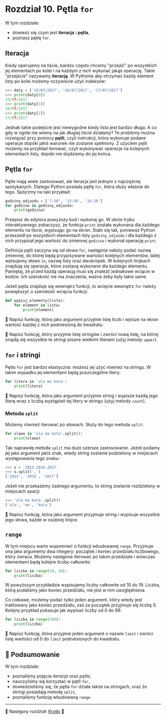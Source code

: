 # Rozdział 10. Pętla `for`

W tym rozdziale:

* dowiesz się czym jest **iteracja** i **pętla**,
* poznasz pętlę `for`.


## Iteracja

Kiedy operujemy na liście, bardzo często chcemy "przejść" po wszystkich
jej elementach po kolei i na każdym z nich wykonać jakąś operację.  Takie
"przejście" nazywamy **iteracją**.  W Pythonie aby otrzymać każdy element
listy po kolei możemy oczywiście użyć indeksów:

```python
>>> daty = ['15/07/2017', '16/07/2017', '17/07/2017']
>>> print(daty[0])
15/07/2017
>>> print(daty[1])
16/07/2017
>>> print(daty[2])
17/07/2017
```

Jednak takie podejście jest niewygodne kiedy lista jest bardzo długa.
A co gdy w ogóle nie wiemy na jak długiej liście działamy?  Te problemy
można rozwiązać przy pomocy **pętli**, czyli instrukcji, która wykonuje
podane operacje dopóki jakiś warunek nie zostanie spełniony.  Z użyciem
pętli możemy na przykład iterować, czyli wykonywać operacje na kolejnych
elementach listy, dopóki nie dojdziemy do jej końca.

## Pętla `for`

Pętle mają wiele zastosowań, ale iteracja jest jednym z najczęściej
spotykanych.  Dlatego Python posiada pętlę `for`, która służy właśnie do
tego. Spójrzmy na taki przykład:

```python
godziny_odjazdu = ['7:30', '13:45', '16:10']
for godzina in godziny_odjazdu:
    print(godzina)
```

Przepisz do edytora powyższy kod i wykonaj go.  W oknie trybu
interaktywnego zobaczysz, że funkcja `print` została wykonana dla każdego
elementu na liście, wypisując go na ekran.  Stało się tak, ponieważ Python
przeszedł po wszystkich elementach listy `godziny_odjazdu` i dla każdego
z nich przypisał jego wartość do zmiennej `godzina` i wykonał operację
`print`.

Definicja pętli zaczyna się od słowa `for`, następnie należy podać nazwę
zmiennej, do której będą przypisywane wartości kolejnych elementów, dalej
wpisujemy słowo `in`, nazwę listy oraz dwukropek.  W kolejnych linijkach
znajdują się operacje, które zostaną wykonane dla każdego elementu.
Pamiętaj, że przed każdą operacją musi się znaleźć jednakowe wciącie
w kodzie.  Ich szerokość nie ma znaczenia, ważne żeby były takie same.

Jeżeli pętla znajduje się wewnątrz funkcji, to wcięcie wewnątrz `for`
należy powiększyć o szerokość wcięcia funkcji:

```python
def wypisz_elementy(lista):
    for element in lista:
        print(element)
```

:snake: Napisz funkcję, która jako argument przyjmie listę liczb i wpisze
na ekran wartość każdej z nich podniesioną do kwadratu.

:snake: Napisz funkcję, który przyjmie listę stringów i zwróci nową listę,
na której znajdą się wszystkie te stringi pisane wielkimi literami
(użyj metody `upper`).


## `for` i stringi

Pętla `for` jest bardzo elastyczna: możesz jej użyć również na stringu.
W takim wypadku jej elementami będą poszczególne litery:

```python
for litera in 'ala ma kota':
    print(litera)
```

:snake: Napisz funkcję, która jako argument przyjmie string i wypisze każdą
jego literę wraz z liczbą wystąpień tej litery w stringu (użyj metody
`count`).


### Metoda `split`

Możemy również iterować po słowach.  Służy do tego metoda `split`:

```python
for slowo in 'ala ma kota'.split():
    print(slowo)
```

Tak naprawdę metoda `split` ma dużo szersze zastosowanie.  Jeżeli
podamy jej jako argument jakiś znak, wtedy string zostanie podzielony
w miejscach występowania tego znaku:

```python
>>> s = '2015,2016,2017'
>>> s.split(',')
['2015', '2016', '2017']
```

Jeżeli nie przekażemy żadnego argumentu, to string zostanie rozdzielony
w miejscach spacji:

```python
>>> 'ala ma kota'.split()
['ala', 'ma', 'kota']
```

:snake: Napisz funkcję, która jako argument przyjmuje string i wypisuje
wszystkie jego słowa, każde w osobnej linijce.


## `range`

W tym miejscu warto wspomnieć o funkcji wbudowanej `range`.  Przyjmuje
ona jako argumenty dwa integery: początek i koniec przedziału liczbowego,
który zwraca.  Możemy następnie iterować po takim przedziale i wówczas
elementami będą kolejne liczby całkowite:

```python
for liczba in range(10, 20):
    print(liczba)
```

W powyższym przykładzie wypisujemy liczby całkowite od 10 do 19.  Liczba,
którą podaliśmy jako koniec przedziału, nie jest w nim uwzględniona.

Co ciekawe, możemy podać tylko jeden argument, który wtedy jest traktowany
jako koniec przedziału, zaś za początek przyjmuje się liczbę 0.  Kolejny
przykład pokazuje jak wypisać liczby od 0 do 99:

```python
for liczba in range(100):
    print(liczba)
```

:snake: Napisz funkcję, która przyjmie jeden argument o nazwie `limit`
i zwróci listę wartości od 0 do `limit` podniesionych do kwadratu.


## :pushpin: Podsumowanie

W tym rozdziale:

* poznaliśmy pojęcia *iteracja* oraz *pętla*,
* nauczyliśmy się korzystać w pętli `for`,
* dowiedzieliśmy się, że pętla `for` działa także na stringach, oraz że
stringi posiadają metodę `split`,
* poznaliśmy funkcję wbudowaną `range`.


---

:checkered_flag: Następny rozdział: [Krotki](./11_krotki.md) :checkered_flag:
